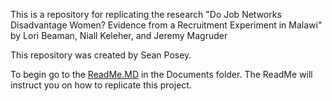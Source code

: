 This is a repository for replicating the research "Do Job Networks Disadvantage Women? Evidence from a Recruitment Experiment in Malawi"
by Lori Beaman, Niall Keleher, and Jeremy Magruder

This repository was created by Sean Posey.

To begin go to the [ReadMe.MD](Documents/ReadMe.MD) in the Documents folder. The ReadMe will instruct you on how to replicate this project.
